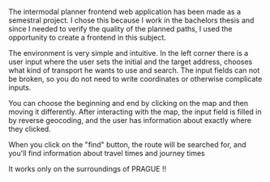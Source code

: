 The intermodal planner frontend web application has been made as a semestral project. I chose this because I work in the bachelors thesis and since I needed to verify the quality of the planned paths, I used the opportunity to create a frontend in this subject.

The environment is very simple and intuitive. In the left corner there is a user input where the user sets the initial and the target address, chooses what kind of transport he wants to use and search. The input fields can not be broken, so you do not need to write coordinates or otherwise complicate inputs.

You can choose the beginning and end by clicking on the map and then moving it differently. After interacting with the map, the input field is filled in by reverse geocoding, and the user has information about exactly where they clicked.

When you click on the "find" button, the route will be searched for, and you'll find information about travel times and journey times

It works only on the surroundings of PRAGUE !!
